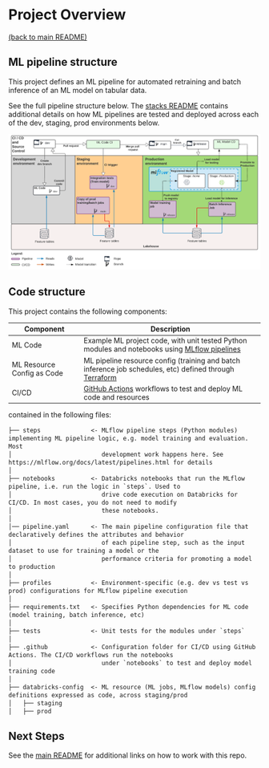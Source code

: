 # Project Overview

[(back to main README)](../README.md)

## ML pipeline structure
This project defines an ML pipeline for automated retraining and batch inference of an ML model
on tabular data.

See the full pipeline structure below. The [stacks README](https://github.com/databricks/mlops-stack/blob/main/Pipeline.md)
contains additional details on how ML pipelines are tested and deployed across each of the dev, staging, prod environments below.

![MLOps Stacks diagram](./images/mlops-stack-summary.png)


## Code structure
This project contains the following components:

| Component                  | Description                                                                                                                                     |
|----------------------------|-------------------------------------------------------------------------------------------------------------------------------------------------|
| ML Code                    | Example ML project code, with unit tested Python modules and notebooks using [MLflow pipelines](https://mlflow.org/docs/latest/pipelines.html)  |
| ML Resource Config as Code | ML pipeline resource config (training and batch inference job schedules, etc) defined through [Terraform](https://docs.microsoft.com/azure/databricks/dev-tools/terraform/index) |
| CI/CD                      | [GitHub Actions](https://github.com/actions) workflows to test and deploy ML code and resources                                                 |

contained in the following files:

```
├── steps              <- MLflow pipeline steps (Python modules) implementing ML pipeline logic, e.g. model training and evaluation. Most
│                         development work happens here. See https://mlflow.org/docs/latest/pipelines.html for details
│
├── notebooks          <- Databricks notebooks that run the MLflow pipeline, i.e. run the logic in `steps`. Used to
│                         drive code execution on Databricks for CI/CD. In most cases, you do not need to modify
│                         these notebooks.
│
│── pipeline.yaml      <- The main pipeline configuration file that declaratively defines the attributes and behavior
│                         of each pipeline step, such as the input dataset to use for training a model or the
│                         performance criteria for promoting a model to production
│
├── profiles           <- Environment-specific (e.g. dev vs test vs prod) configurations for MLflow pipeline execution
│
├── requirements.txt   <- Specifies Python dependencies for ML code (model training, batch inference, etc) 
│
├── tests              <- Unit tests for the modules under `steps`
│
├── .github            <- Configuration folder for CI/CD using GitHub Actions. The CI/CD workflows run the notebooks
│                         under `notebooks` to test and deploy model training code
│
├── databricks-config  <- ML resource (ML jobs, MLflow models) config definitions expressed as code, across staging/prod
│   ├── staging
│   ├── prod
```

## Next Steps
See the [main README](../README.md#using-this-repo) for additional links on how to work with this repo. 
